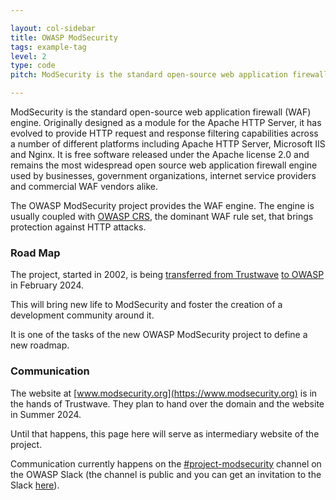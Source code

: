 ```yaml
---

layout: col-sidebar
title: OWASP ModSecurity
tags: example-tag
level: 2
type: code
pitch: ModSecurity is the standard open-source web application firewall (WAF) engine.

---
```


ModSecurity is the standard open-source web application firewall (WAF) engine. Originally designed as a module for the Apache HTTP Server, it has evolved to provide HTTP request and response filtering capabilities across a number of different platforms including Apache HTTP Server, Microsoft IIS and Nginx. It is free software released under the Apache license 2.0 and remains the most widespread open source web application firewall engine used by businesses, government organizations, internet service providers and commercial WAF vendors alike.

The OWASP ModSecurity project provides the WAF engine. The engine is usually coupled with [OWASP CRS](https://coreruleset.org), the dominant WAF rule set, that brings protection against HTTP attacks.

### Road Map

The project, started in 2002, is being [transferred from Trustwave](https://www.trustwave.com/en-us/resources/blogs/spiderlabs-blog/trustwave-transfers-modsecurity-custodianship-to-the-open-worldwide-application-security-project/) [to OWASP](https://owasp.org/blog/2024/01/09/ModSecurity.html) in February 2024.

This will bring new life to ModSecurity and foster the creation of a development community around it.

It is one of the tasks of the new OWASP ModSecurity project to define a new roadmap.

### Communication

The website at [www.modsecurity.org](https://www.modsecurity.org) is in the hands of Trustwave. They plan to hand over the domain and the website in Summer 2024.

Until that happens, this page here will serve as intermediary website of the project.

Communication currently happens on the [#project-modsecurity](https://owasp.slack.com/archives/C069PCXSW12) channel on the OWASP Slack (the channel is public and you can get an invitation to the Slack [here](https://owasp.org/slack/invite)).
